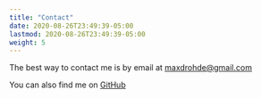 ```yaml
---
title: "Contact"
date: 2020-08-26T23:49:39-05:00
lastmod: 2020-08-26T23:49:39-05:00
weight: 5
---
```


The best way to contact me is by email at maxdrohde@gmail.com

You can also find me on [GitHub](https://github.com/maxdrohde)
